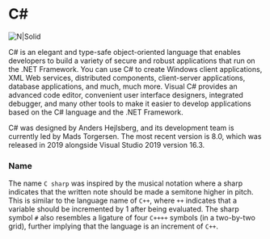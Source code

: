 # C#

![N|Solid](https://upload.wikimedia.org/wikipedia/commons/thumb/8/82/C_Sharp_logo.png/558px-C_Sharp_logo.png)

C# is an elegant and type-safe object-oriented language that enables developers to build a variety of secure and robust applications that run on the .NET Framework. You can use C# to create Windows client applications, XML Web services, distributed components, client-server applications, database applications, and much, much more. Visual C# provides an advanced code editor, convenient user interface designers, integrated debugger, and many other tools to make it easier to develop applications based on the C# language and the .NET Framework.

C# was designed by Anders Hejlsberg, and its development team is currently led by Mads Torgersen. The most recent version is 8.0, which was released in 2019 alongside Visual Studio 2019 version 16.3.

### Name

The name `C sharp` was inspired by the musical notation where a sharp indicates that the written note should be made a semitone higher in pitch. This is similar to the language name of `C++`, where `++` indicates that a variable should be incremented by 1 after being evaluated. The sharp symbol `#` also resembles a ligature of four `C++++` symbols (in a two-by-two grid), further implying that the language is an increment of `C++`.
